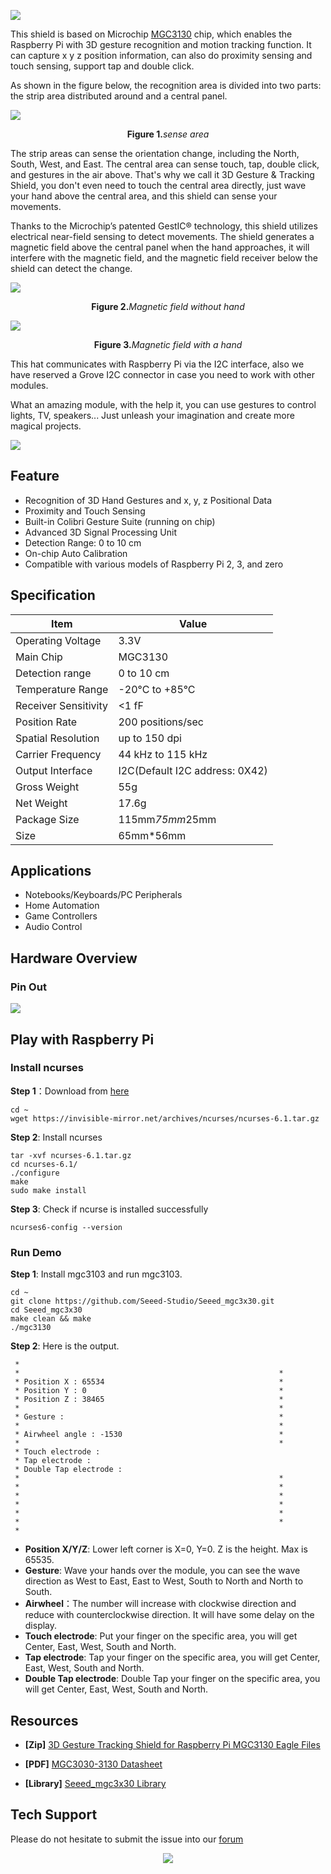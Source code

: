 

![](https://github.com/SeeedDocument/3D-Gesture-Tracking-Shield-for-Raspberry-Pi-MGC3130/raw/master/img/preview-wiki.jpg)

This shield is based on Microchip [MGC3130](https://github.com/SeeedDocument/3D-Gesture-Tracking-Shield-for-Raspberry-Pi-MGC3130/raw/master/res/MGC3030-3130-datasheet.pdf) chip, which enables the Raspberry Pi with 3D gesture recognition and motion tracking function. It can capture x y z position information, can also do proximity sensing and touch sensing, support tap and double click.

As shown in the figure below, the recognition area is divided into two parts: the strip area distributed around and a central panel.

![](https://raw.githubusercontent.com/SeeedDocument/3D-Gesture-Tracking-Shield-for-Raspberry-Pi-MGC3130/master/img/detect-part.jpg)

<div align="center"><b>Figure 1.</b><i>sense area</i></div>


The strip areas can sense the orientation change, including the North, South, West, and East. The central area can sense touch, tap, double click, and gestures in the air above. That's why we call it 3D Gesture & Tracking Shield, you don't even need to touch the central area directly, just wave your hand above the central area, and this shield can sense your movements.

Thanks to the Microchip’s patented GestIC® technology, this shield utilizes electrical near-field sensing to detect movements. The shield generates a magnetic field above the central panel when the hand approaches, it will interfere with the magnetic field, and the magnetic field receiver below the shield can detect the change.

![](https://raw.githubusercontent.com/SeeedDocument/3D-Gesture-Tracking-Shield-for-Raspberry-Pi-MGC3130/master/img/MF1.jpg)
<div align="center"><b>Figure 2.</b><i>Magnetic field without hand</i></div>

![](https://raw.githubusercontent.com/SeeedDocument/3D-Gesture-Tracking-Shield-for-Raspberry-Pi-MGC3130/master/img/MF2.jpg)
<div align="center"><b>Figure 3.</b><i>Magnetic field with a hand</i></div>

This hat communicates with Raspberry Pi via the I2C interface, also we have reserved a Grove I2C connector in case you need to work with other modules. 

What an amazing module, with the help it, you can use gestures to control lights, TV, speakers... Just unleash your imagination and create more magical projects.


<p style=":center"><a href="https://www.seeedstudio.com/3D-Gesture-Tracking-Shield-for-Raspberry-Pi-MGC3130-p-4073.html" target="_blank"><img src="https://github.com/SeeedDocument/wiki_english/raw/master/docs/images/300px-Get_One_Now_Banner-ragular.png" /></a></p>


## Feature 

- Recognition of 3D Hand Gestures and x, y, z Positional Data
- Proximity and Touch Sensing
- Built-in Colibri Gesture Suite (running on chip)
- Advanced 3D Signal Processing Unit
- Detection Range: 0 to 10 cm
- On-chip Auto Calibration
- Compatible with various models of Raspberry Pi 2, 3, and zero


## Specification

|Item|Value|
|---|---|
|Operating Voltage|3.3V|
|Main Chip|MGC3130|
|Detection range|0 to 10 cm|
|Temperature Range|-20°C to +85°C|
|Receiver Sensitivity| <1 fF|
|Position Rate|200 positions/sec|
|Spatial Resolution|up to 150 dpi|
|Carrier Frequency|44 kHz to 115 kHz|
|Output Interface|I2C(Default I2C address: 0X42)|
|Gross Weight|55g|
|Net Weight|17.6g|
|Package Size|115mm*75mm*25mm|
|Size|65mm*56mm|



## Applications

- Notebooks/Keyboards/PC Peripherals
- Home Automation
- Game Controllers
- Audio Control



## Hardware Overview

### Pin Out

![](https://raw.githubusercontent.com/SeeedDocument/3D-Gesture-Tracking-Shield-for-Raspberry-Pi-MGC3130/master/img/hardware-overview.png)


## Play with Raspberry Pi


### Install ncurses

**Step 1**：Download from [here](https://invisible-mirror.net/archives/ncurses/)

```
cd ~
wget https://invisible-mirror.net/archives/ncurses/ncurses-6.1.tar.gz
```

**Step 2**: Install ncurses

```
tar -xvf ncurses-6.1.tar.gz
cd ncurses-6.1/
./configure
make
sudo make install
```

**Step 3**: Check if ncurse is installed successfully

```
ncurses6-config --version
```

### Run Demo

**Step 1**: Install mgc3103 and run mgc3103.

```
cd ~
git clone https://github.com/Seeed-Studio/Seeed_mgc3x30.git
cd Seeed_mgc3x30
make clean && make
./mgc3130
```

**Step 2**: Here is the output. 


```
 *
 *                                                          *
 * Position X : 65534                                       *
 * Position Y : 0                                           *
 * Position Z : 38465                                       *
 *                                                          *
 * Gesture :                                                *
 *                                                          *
 * Airwheel angle : -1530                                   *
 *                                                          *
 * Touch electrode :
 * Tap electrode :
 * Double Tap electrode :
 *                                                          *
 *                                                          *
 *                                                          *
 *                                                          *
 *                                                          *
 *                                                          *
 *
```

* **Position X/Y/Z**: Lower left corner is X=0, Y=0. Z is the height. Max is 65535.
* **Gesture**: Wave your hands over the module, you can see the wave direction as West to East, East to West, South to North and North to South.
* **Airwheel**：The number will increase with clockwise direction and reduce with counterclockwise direction. It will have some delay on the display. 
* **Touch electrode**: Put your finger on the specific area, you will get Center, East, West, South and North.   
* **Tap electrode**: Tap your finger on the specific area, you will get Center, East, West, South and North.  
* **Double Tap electrode**: Double Tap your finger on the specific area, you will get Center, East, West, South and North.  


## Resources

- **[Zip]** [3D Gesture Tracking Shield for Raspberry Pi MGC3130 Eagle Files](https://github.com/SeeedDocument/3D-Gesture-Tracking-Shield-for-Raspberry-Pi-MGC3130/raw/master/res/3D%20Gesture%20%26%20Tracking%20Shield%20for%20Raspberry%20Pi%20(MGC3130)%20v1.0.zip)

- **[PDF]** [MGC3030-3130 Datasheet](https://github.com/SeeedDocument/3D-Gesture-Tracking-Shield-for-Raspberry-Pi-MGC3130/raw/master/res/MGC3030-3130-datasheet.pdf)

- **[Library]** [Seeed_mgc3x30 Library](https://github.com/Seeed-Studio/Seeed_mgc3x30)

## Tech Support

Please do not hesitate to submit the issue into our [forum](https://forum.seeedstudio.com/)<br /><p style="text-align:center"><a href="https://www.seeedstudio.com/act-4.html?utm_source=wiki&utm_medium=wikibanner&utm_campaign=newproducts" target="_blank"><img src="https://github.com/SeeedDocument/Wiki_Banner/raw/master/new_product.jpg" /></a></p>
